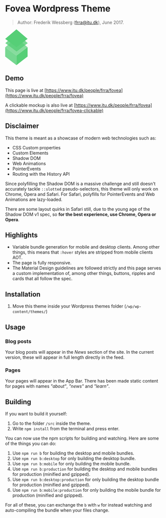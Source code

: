 # Fovea Wordpress Theme

> Author: Frederik Wessberg (frra@itu.dk), June 2017.

<svg xmlns="http://www.w3.org/2000/svg" width="73" height="116" viewBox="0 0 73 116">
  <g fill="#56CF77" fill-rule="evenodd">
    <path d="M36.3 27l36 30.8-36 27L0 57.8" opacity=".7"/>
    <path d="M36.8 13.7l36 30.7-36 27-36.4-27" opacity=".8"/>
    <path d="M36.3 0l36 30.7-36 27L0 30.7"/>
    <path d="M0 57.8l36.3 27v30.7L0 87.7" opacity=".8"/>
    <path d="M72.3 57.8l-36 27v30.7c12-9.4 36-27.8 36-27.8v-30z"/>
  </g>
</svg>

## Demo

This page is live at [https://www.itu.dk/people/frra/fovea](https://www.itu.dk/people/frra/fovea)

A clickable mockup is also live at [https://www.itu.dk/people/frra/fovea](https://www.itu.dk/people/frra/fovea-clickable)

## Disclaimer

This theme is meant as a showcase of modern web technologies such as:

- CSS Custom properties
- Custom Elements
- Shadow DOM
- Web Animations
- PointerEvents
- Routing with the History API

Since polyfilling the Shadow DOM is a massive challenge and still doesn't accurately tackle `::slotted` pseudo-selectors,
this theme will only work on Chrome, Opera and Safari. For Safari, polyfills for PointerEvents and Web Animations are lazy-loaded.

There are some layout quirks in Safari still, due to the young age of the Shadow DOM v1 spec,
so **for the best experience, use Chrome, Opera or Opera**.

## Highlights

- Variable bundle generation for mobile and desktop clients. Among other things, this means that `:hover` styles are stripped from mobile clients AOT.
- The page is fully responsive.
- The Material Design guidelines are followed strictly and this page serves a custom implementation of, among other things, buttons, ripples and cards that all follow the spec.

## Installation

1. Move this theme inside your Wordpress themes folder (`/wp/wp-content/themes/`)

## Usage

### Blog posts

Your blog posts will appear in the *News* section of the site.
In the current version, these will appear in full length directly in the feed.

### Pages

Your pages will appear in the App Bar. There has been made static content for pages with
names *"about"*, *"news"* and *"learn"*.

## Building

If you want to build it yourself:

1. Go to the folder `/src` inside the theme.
2. Write `npm install` from the terminal and press enter.

You can now use the npm scripts for building and watching. Here are some of the things
you can do:

1. Use `npm run b` for building the desktop and mobile bundles.
2. Use `npm run b:desktop` for only building the desktop bundle.
3. Use `npm run b:mobile` for only building the mobile bundle.
4. Use `npm run b:production` for building the desktop and mobile bundles for production (minified and gzipped).
5. Use `npm run b:desktop:production` for only building the desktop bundle for production (minified and gzipped).
6. Use `npm run b:mobile:production` for only building the mobile bundle for production (minified and gzipped).

For all of these, you can exchange the `b` with `w` for instead watching and auto-compiling the bundle when your files change.